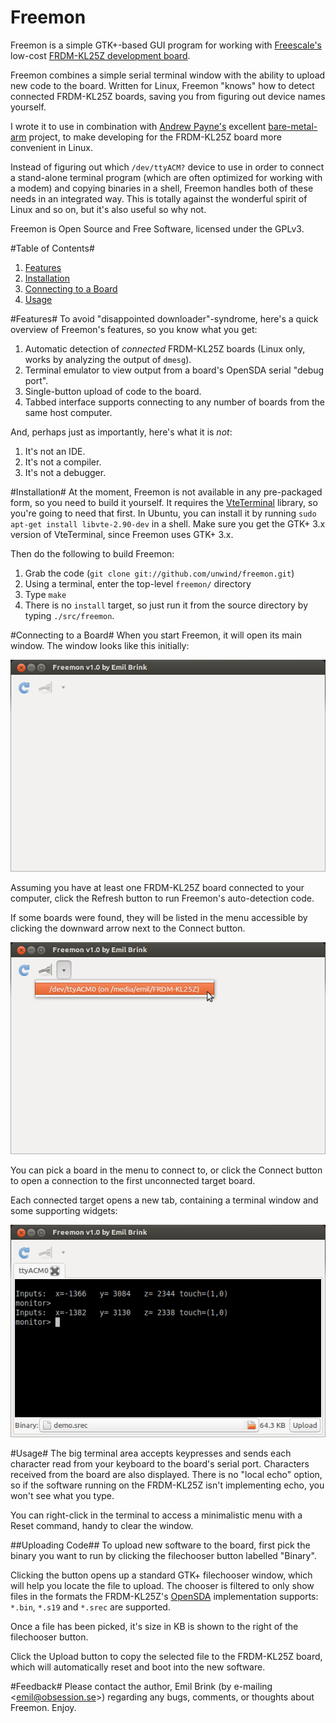 Freemon
===========
Freemon is a simple GTK+-based GUI program for working with [Freescale's](http://www.freescale.com/) low-cost [FRDM-KL25Z development board](http://www.freescale.com/webapp/sps/site/prod_summary.jsp?code=FRDM-KL25Z).

Freemon combines a simple serial terminal window with the ability to upload new code to the board.
Written for Linux, Freemon "knows" how to detect connected FRDM-KL25Z boards, saving you from figuring out device names yourself.

I wrote it to use in combination with [Andrew Payne's](https://github.com/payne92) excellent [bare-metal-arm](https://github.com/payne92/bare-metal-arm) project, to make developing for the FRDM-KL25Z board more convenient in Linux.

Instead of figuring out which `/dev/ttyACM?` device to use in order to connect a stand-alone terminal program (which are often optimized for working with a modem) and copying binaries in a shell, Freemon handles both of these needs in an integrated way.
This is totally against the wonderful spirit of Linux and so on, but it's also useful so why not.

Freemon is Open Source and Free Software, licensed under the GPLv3.

#Table of Contents#

1. [Features](#features)
1. [Installation](#install)
1. [Connecting to a Board](#connect)
1. [Usage](#use)

#Features#
<a id="features"></a>
To avoid "disappointed downloader"-syndrome, here's a quick overview of Freemon's features, so you know what you get:

1. Automatic detection of *connected* FRDM-KL25Z boards (Linux only, works by analyzing the output of `dmesg`).
2. Terminal emulator to view output from a board's OpenSDA serial "debug port".
3. Single-button upload of code to the board.
4. Tabbed interface supports connecting to any number of boards from the same host computer.

And, perhaps just as importantly, here's what it is *not*:

1. It's not an IDE.
2. It's not a compiler.
2. It's not a debugger.


#Installation#
<a id="install"></a>
At the moment, Freemon is not available in any pre-packaged form, so you need to build it yourself.
It requires the [VteTerminal](https://developer.gnome.org/vte/unstable/VteTerminal.html) library, so you're going to need that first.
In Ubuntu, you can install it by running `sudo apt-get install libvte-2.90-dev` in a shell.
Make sure you get the GTK+ 3.x version of VteTerminal, since Freemon uses GTK+ 3.x.

Then do the following to build Freemon:

1. Grab the code (`git clone git://github.com/unwind/freemon.git`)
2. Using a terminal, enter the top-level `freemon/` directory
3. Type `make`
4. There is no `install` target, so just run it from the source directory by typing `./src/freemon`.


#Connecting to a Board#
<a id="connect"></a>
When you start Freemon, it will open its main window.
The window looks like this initially:

![Initial Main Window](https://github.com/unwind/freemon/raw/master/doc/screenshots/mainwindow-initial.png "Initial Main Window")

Assuming you have at least one FRDM-KL25Z board connected to your computer, click the Refresh button to run Freemon's auto-detection code.

If some boards were found, they will be listed in the menu accessible by clicking the downward arrow next to the Connect button.

![Targets Menu](https://github.com/unwind/freemon/raw/master/doc/screenshots/mainwindow-targets.png "Targets Menu")

You can pick a board in the menu to connect to, or click the Connect button to open a connection to the first unconnected target board.

Each connected target opens a new tab, containing a terminal window and some supporting widgets:

![Connected Target](https://github.com/unwind/freemon/raw/master/doc/screenshots/mainwindow-connected.png "Connected Target")


#Usage#
<a id="use"></a>
The big terminal area accepts keypresses and sends each character read from your keyboard to the board's serial port.
Characters received from the board are also displayed.
There is no "local echo" option, so if the software running on the FRDM-KL25Z isn't implementing echo, you won't see what you type.

You can right-click in the terminal to access a minimalistic menu with a Reset command, handy to clear the window.


##Uploading Code##
To upload new software to the board, first pick the binary you want to run by clicking the filechooser button labelled "Binary".

Clicking the button opens up a standard GTK+ filechooser window, which will help you locate the file to upload.
The chooser is filtered to only show files in the formats the FRDM-KL25Z's [OpenSDA](http://www.pemicro.com/opensda/index.cfm) implementation supports: `*.bin`, `*.s19` and `*.srec` are supported.

Once a file has been picked, it's size in KB is shown to the right of the filechooser button.

Click the Upload button to copy the selected file to the FRDM-KL25Z board, which will automatically reset and boot into the new software.


#Feedback#
Please contact the author, Emil Brink (by e-mailing &lt;emil@obsession.se&gt;) regarding any bugs, comments, or thoughts about Freemon.
Enjoy.
